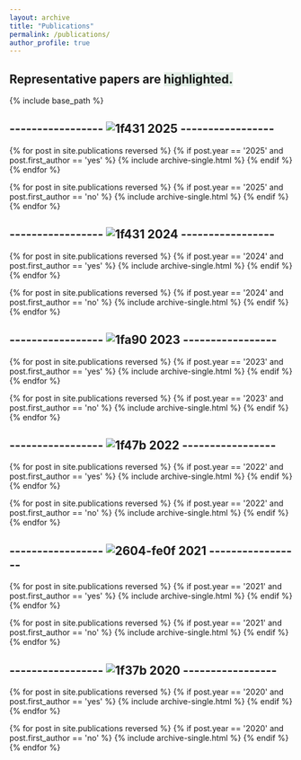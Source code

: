 ```yaml
---
layout: archive
title: "Publications"
permalink: /publications/
author_profile: true
---
```



<div>
  <h2 class="abstract__item-title">
    <span>Representative papers are </span>
    <span style="background-color: #E4EFE7">highlighted.</span> 
  </h2>
</div>


{% include base_path %}

## ----------------- ![1f431](http://oneThousand1000.github.io/images/1f320.png) 2025 -----------------

{% for post in site.publications reversed %}
  {% if post.year == '2025' and post.first_author == 'yes' %}
      {% include archive-single.html %}
  {% endif %}
{% endfor %}

{% for post in site.publications reversed %}
  {% if post.year == '2025' and post.first_author == 'no' %}
      {% include archive-single.html %}
  {% endif %}
{% endfor %}



## ----------------- ![1f431](http://oneThousand1000.github.io/images/1f431.png) 2024 -----------------

{% for post in site.publications reversed %}
  {% if post.year == '2024' and post.first_author == 'yes' %}
      {% include archive-single.html %}
  {% endif %}
{% endfor %}

{% for post in site.publications reversed %}
  {% if post.year == '2024' and post.first_author == 'no' %}
      {% include archive-single.html %}
  {% endif %}
{% endfor %}



## ----------------- ![1fa90](http://oneThousand1000.github.io/images/1fa90.png) 2023 -----------------

{% for post in site.publications reversed %}
  {% if post.year == '2023' and post.first_author == 'yes' %}
      {% include archive-single.html %}
  {% endif %}
{% endfor %}

{% for post in site.publications reversed %}
  {% if post.year == '2023' and post.first_author == 'no' %}
      {% include archive-single.html %}
  {% endif %}
{% endfor %}



## ----------------- ![1f47b](http://oneThousand1000.github.io/images/1f47b.png) 2022 -----------------

{% for post in site.publications reversed %}
  {% if post.year == '2022' and post.first_author == 'yes' %}
      {% include archive-single.html %}
  {% endif %}
{% endfor %}

{% for post in site.publications reversed %}
  {% if post.year == '2022' and post.first_author == 'no' %}
      {% include archive-single.html %}
  {% endif %}
{% endfor %}





## ----------------- ![2604-fe0f](http://oneThousand1000.github.io/images/2604-fe0f.png) 2021 -----------------

{% for post in site.publications reversed %}
  {% if post.year == '2021' and post.first_author == 'yes' %}
      {% include archive-single.html %}
  {% endif %}
{% endfor %}

{% for post in site.publications reversed %}
  {% if post.year == '2021' and post.first_author == 'no' %}
      {% include archive-single.html %}
  {% endif %}
{% endfor %}







## ----------------- ![1f37b](http://oneThousand1000.github.io/images/1f37b.png) 2020 -----------------

{% for post in site.publications reversed %}
  {% if post.year == '2020' and post.first_author == 'yes' %}
      {% include archive-single.html %}
  {% endif %}
{% endfor %}

{% for post in site.publications reversed %}
  {% if post.year == '2020' and post.first_author == 'no' %}
      {% include archive-single.html %}
  {% endif %}
{% endfor %}

